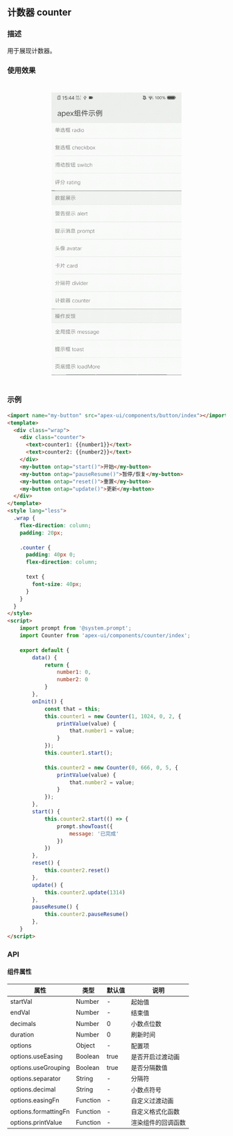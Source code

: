 ## 计数器 counter

### 描述

用于展现计数器。

### 使用效果

<div style="text-align: center;margin: 40px;"><img src="../assets/counter.gif" style="width:300px" /></div>

### 示例

```html
<import name="my-button" src="apex-ui/components/button/index"></import>
<template>
  <div class="wrap">
    <div class="counter">
      <text>counter1: {{number1}}</text>
      <text>counter2: {{number2}}</text>
    </div>
    <my-button ontap="start()">开始</my-button>
    <my-button ontap="pauseResume()">暂停/恢复</my-button>
    <my-button ontap="reset()">重置</my-button>
    <my-button ontap="update()">更新</my-button>
  </div>
</template>
<style lang="less">
  .wrap {
    flex-direction: column;
    padding: 20px;

    .counter {
      padding: 40px 0;
      flex-direction: column;

      text {
        font-size: 40px;
      }
    }
  }
</style>
<script>
    import prompt from '@system.prompt';
    import Counter from 'apex-ui/components/counter/index';

    export default {
        data() {
            return {
                number1: 0,
                number2: 0
            }
        },
        onInit() {
            const that = this;
            this.counter1 = new Counter(1, 1024, 0, 2, {
                printValue(value) {
                    that.number1 = value;
                }
            });
            this.counter1.start();

            this.counter2 = new Counter(0, 666, 0, 5, {
                printValue(value) {
                    that.number2 = value;
                }
            });
        },
        start() {
            this.counter2.start(() => {
                prompt.showToast({
                    message: '已完成'
                })
            })
        },
        reset() {
            this.counter2.reset()
        },
        update() {
            this.counter2.update(1314)
        },
        pauseResume() {
            this.counter2.pauseResume()
        },
    }
</script>
```

### API

#### 组件属性

| 属性                 | 类型     | 默认值 | 说明               |
| -------------------- | -------- | ------ | ------------------ |
| startVal             | Number   | -      | 起始值             |
| endVal               | Number   | -      | 结束值             |
| decimals             | Number   | 0      | 小数点位数         |
| duration             | Number   | 0      | 刷新时间           |
| options              | Object   | -      | 配置项             |
| options.useEasing    | Boolean  | true   | 是否开启过渡动画   |
| options.useGrouping  | Boolean  | true   | 是否分隔数值       |
| options.separator    | String   | -      | 分隔符             |
| options.decimal      | String   | -      | 小数点符号         |
| options.easingFn     | Function | -      | 自定义过渡动画     |
| options.formattingFn | Function | -      | 自定义格式化函数   |
| options.printValue   | Function | -      | 渲染组件的回调函数 |
